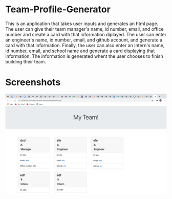 # Team-Profile-Generator

This is an application that takes user inputs and generates an html page. The user can give their team manager's name, id number, email, and office number and create a card with that information diplayed. The user can enter an engineer's name, id number, email, and github account, and generate a card with that information. Finally, the user can also enter an Intern's name, id number, email, and school name and generate a card displaying that information. The information is generated whent the user chooses to finish building their team. 

# Screenshots

![displayed app](src-helper-code/shot.png)